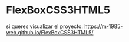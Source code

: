 # FlexBoxCSS3HTML5
si queres visualizar el proyecto:
https://m-1985-web.github.io/FlexBoxCSS3HTML5/
